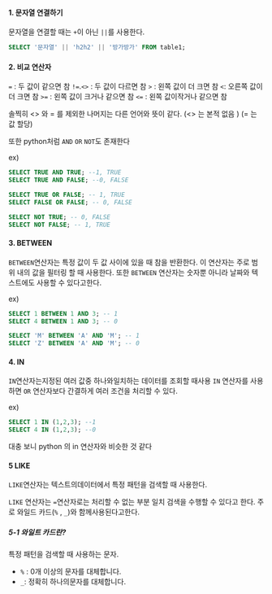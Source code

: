 #### 1. 문자열 연결하기 

문자열을 연결할 때는 `+`이 아닌 `||`를 사용한다.

```sql
SELECT '문자열' || 'h2h2' || '방가방가' FROM table1;
```

#### 2. 비교 연산자

 `=` : 두 값이 같으면 참
 `!=`.`<>` : 두 값이 다르면 참
 `>` : 왼쪽 값이 더 크면 참
 `<`: 오른쪽 값이 더 크면 참
 `>=` : 왼쪽 값이 크거나 같으면 참
 `<=` : 왼쪽 값이작거나 같으면 참

  솔찍히 <> 와 = 를 제외한 나머지는 다른 언어와 뜻이 같다.
  (<> 는 본적 없음 )
  (= 는 값 할당)

또한 python처럼 `AND` `OR` `NOT`도 존재한다

ex)
```sql
SELECT TRUE AND TRUE; --1, TRUE
SELECT TRUE AND FALSE; --0, FALSE
```

```sql
SELECT TRUE OR FALSE; -- 1, TRUE
SELECT FALSE OR FALSE; -- 0, FALSE
```

```sql
SELECT NOT TRUE; -- 0, FALSE
SELECT NOT FALSE; -- 1, TRUE
```


#### 3. BETWEEN

`BETWEEN`연산자는 특정 값이 두 값 사이에 있을 때 참을 반환한다.
이 연산자는 주로 범위 내의 값을 필터링 할 때 사용한다.
또한 `BETWEEN` 연산자는 숫자뿐 아니라 날짜와 텍스트에도 사용할 수 있다고한다.

ex)
```sql
SELECT 1 BETWEEN 1 AND 3; -- 1
SELECT 4 BETWEEN 1 AND 3; -- 0

SELECT 'M' BETWEEN 'A' AND 'M'; -- 1
SELECT 'Z' BETWEEN 'A' AND 'M'; -- 0
```


#### 4. IN

`IN`연산자는지정된 여러 값중 하나와일치하는 데이터를 조회할 때사용
`IN` 연산자를 사용하면 `OR` 연산자보다 간결하게 여러 조건을 처리할 수 있다.


ex)
```sql
SELECT 1 IN (1,2,3); --1
SELECT 4 IN (1,2,3); --0
```

대충 보니 python 의 in 연산자와 비슷한 것 같다

#### 5 LIKE

`LIKE`연산자는 텍스트의데이터에서 특정 패턴을 검색할 때 사용한다.

 `LIKE` 연산자는 `=`연산자로는 처리할 수 없는 부분 일치 검색을 수행할 수 있다고 한다.
주로 와일드 카드(`%` , `_`)와 함께사용된다고한다.

##### 5-1 와일트 카드란?
특정 패턴을 검색할 때 사용하는 문자.
- `%`  : 0개 이상의 문자를 대체합니다.
- `_`: 정확히 하나의문자를 대체합니다.


